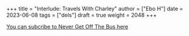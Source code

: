 +++
title = "Interlude: Travels With Charley"
author = ["Ebo H"]
date = 2023-06-08
tags = ["dels"]
draft = true
weight = 2048
+++

[You can subcribe to Never Get Off The Bus here](https://never-get-off-the-bus.ghost.io/#/portal/)
